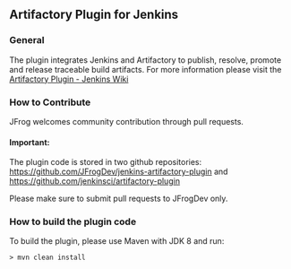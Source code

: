 ## Artifactory Plugin for Jenkins

### General
The plugin integrates Jenkins and Artifactory to publish, resolve, promote and release traceable build artifacts.
For more information please visit the [Artifactory Plugin - Jenkins Wiki](http://wiki.jenkins-ci.org/display/JENKINS/Artifactory+Plugin)

### How to Contribute
JFrog welcomes community contribution through pull requests.

#### Important:
The plugin code is stored in two github repositories:
https://github.com/JFrogDev/jenkins-artifactory-plugin and
https://github.com/jenkinsci/artifactory-plugin

Please make sure to submit pull requests to JFrogDev only.

### How to build the plugin code
To build the plugin, please use Maven with JDK 8 and run:
```console
> mvn clean install
```
